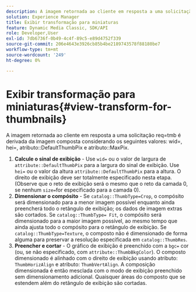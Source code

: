 ```yaml
---
description: A imagem retornada ao cliente em resposta a uma solicitação req=tmb é derivada da imagem composta considerando os seguintes valores wid=, hei=, atributo DefaultThumbPix e atributo MaxPix.
solution: Experience Manager
title: Exibir transformação para miniaturas
feature: Dynamic Media Classic, SDK/API
role: Developer,User
exl-id: 7db6736f-0b49-4c4f-89c5-e89d4752f339
source-git-commit: 206e4643e3926cb85b4be2189743578f88180be7
workflow-type: tm+mt
source-wordcount: '249'
ht-degree: 0%

---
```


# Exibir transformação para miniaturas{#view-transform-for-thumbnails}

A imagem retornada ao cliente em resposta a uma solicitação req=tmb é derivada da imagem composta considerando os seguintes valores: wid=, hei=, atributo::DefaultThumbPix e atributo::MaxPix.

1. **Calcule o sinal de exibição**  - Use  `wid=` ou o valor de largura de  `attribute::DefaultThumbPix` para a largura do sinal de exibição. Use `hei=` ou o valor da altura `attribute::DefaultThumbPix` para a altura. O direito de exibição deve ser totalmente especificado nesta etapa. (Observe que o reto de exibição será o mesmo que o reto da camada 0, se nenhum `size=`for especificado para a camada 0).
1. **Dimensionar o compósito**  - Se  `catalog::ThumbType=Crop`, o compósito será dimensionado para a menor imagem possível enquanto ainda preencherá todo o retângulo de exibição; os dados de imagem extras são cortados. Se `catalog::ThumbType= Fit`, o compósito será dimensionado para a maior imagem possível, ao mesmo tempo que ainda ajusta todo o compósito para o retângulo de exibição. Se `catalog::ThumbType=Texture`, o composto não é dimensionado de forma alguma para preservar a resolução especificada em `catalog::ThumbRes`.
1. **Preencher e cortar**  - O gráfico de exibição é preenchido com a  `bgc=` cor (ou, se não especificado, com  `attribute::ThumbBkgColor`). O composto dimensionado é alinhado com o direito de exibição usando atributo: `ThumbHorizAlign` e atributo: `ThumbVertAlign`. A composição dimensionada é então mesclada com o modo de exibição preenchido sem dimensionamento adicional. Quaisquer áreas do composto que se estendem além do retângulo de exibição são cortadas.
